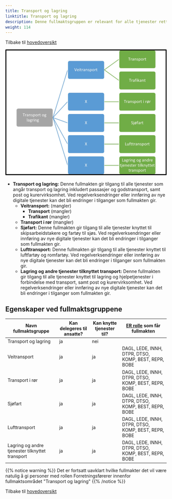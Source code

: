 ```yaml
---
title: Transport og lagring
linktitle: Transport og lagring
description: Denne fullmaktsgruppen er relevant for alle tjenester rettet mot virksomheter med aktivitet innen transport og lagring
weight: 114
---
```

Tilbake til [hovedoversikt](/authorization/modules/accessgroups/type-accessgroups/versjon-2/#oversikt-over-fullmaktsgrupper)


![Transport og lagring](tl2.jpg "Transport og lagring")
- **Transport og lagring:** Denne fullmakten gir tilgang til alle tjenester som angår transport og lagring inkludert passasjer og godstransport, samt post og kurervirksomhet. Ved regelverksendringer eller innføring av nye digitale tjenester kan det bli endringer i tilganger som fullmakten gir.
	- **Veitransport:** (mangler)
    	- **Transport** (mangler)
    	- **Trafikant** (mangler)
	- **Transport i rør** (mangler)
	- **Sjøfart:** Denne fullmakten gir tilgang til alle tjenester knyttet til skipsarbeidstakere og fartøy til sjøs. Ved regelverksendringer eller innføring av nye digitale tjenester kan det bli endringer i tilganger som fullmakten gir.
	- **Lufttransport:** Denne fullmakten gir tilgang til alle tjenester knyttet til luftfartøy og romfartøy. Ved regelverksendringer eller innføring av nye digitale tjenester kan det bli endringer i tilganger som fullmakten gir.
	- **Lagring og andre tjenester tilknyttet transport:** Denne fullmakten gir tilgang til alle tjenester knyttet til  lagring og hjelpetjenester i forbindelse med transport, samt post og kurervirksomhet. Ved regelverksendringer eller innføring av nye digitale tjenester kan det bli endringer i tilganger som fullmakten gir.


## Egenskaper ved fullmaktsgruppene
|Navn fullmaktsgruppe|Kan delegeres til ansatte?|Kan knytte tjenester til?|[ER rolle](/authorization/modules/accessgroups/register_er/#rolletyper-fra-enhetsregisteret) som får fullmakten|
|---|---|---|---|
|Transport og lagring| ja|nei||
|Veitransport|ja|ja|DAGL, LEDE, INNH, DTPR, DTSO, KOMP, BEST, REPR, BOBE|
|Transport i rør|ja|ja|DAGL, LEDE, INNH, DTPR, DTSO, KOMP, BEST, REPR, BOBE|
|Sjøfart|ja|ja|DAGL, LEDE, INNH, DTPR, DTSO, KOMP, BEST, REPR, BOBE|
|Lufttransport|ja|ja|DAGL, LEDE, INNH, DTPR, DTSO, KOMP, BEST, REPR, BOBE|
|Lagring og andre tjenester tilknyttet transport|ja|ja|DAGL, LEDE, INNH, DTPR, DTSO, KOMP, BEST, REPR, BOBE|

{{% notice warning %}} Det er fortsatt uavklart hvilke fullmakter det vil være natulig å gi personer med rollen Forretningsførerer innenfor fullmaktsområdet "Transport og lagring" {{% /notice %}}

Tilbake til [hovedoversikt](/authorization/modules/accessgroups/type-accessgroups/versjon-2/#oversikt-over-fullmaktsgrupper)
